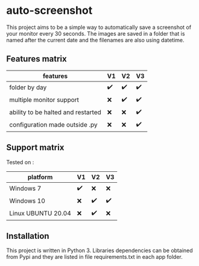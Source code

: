 # auto-screenshot
This project aims to be a simple way to automatically save a screenshot of your monitor every 30 seconds.
The images are saved in a folder that is named after the current date and the filenames are also using datetime.

## Features matrix

| features                           | V1                 | V2                 | V3                 |
|------------------------------------|--------------------|--------------------|--------------------|
| folder by day                      | :heavy_check_mark: | :heavy_check_mark: | :heavy_check_mark: |
| multiple monitor support           | :x:                | :heavy_check_mark: | :heavy_check_mark: |
| ability to be halted and restarted | :x:                | :x:                | :heavy_check_mark: |
| configuration made outside .py     | :x:                | :x:                | :heavy_check_mark: |

## Support matrix
Tested on :

| platform           | V1                 | V2                 | V3                 |
|--------------------| -------------------|--------------------|--------------------|
| Windows 7          | :heavy_check_mark: | :x:                | :x:                |
| Windows 10         | :x:                | :heavy_check_mark: | :heavy_check_mark: |
| Linux UBUNTU 20.04 | :x:                | :heavy_check_mark: | :x:                |

## Installation

This project is written in Python 3. Libraries dependencies can be obtained from Pypi and they are listed in file requirements.txt in each app folder.